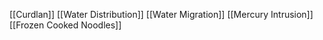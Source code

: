 [[Curdlan]]
[[Water Distribution]]
[[Water Migration]]
[[Mercury Intrusion]]
[[Frozen Cooked Noodles]]
